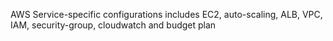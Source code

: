 AWS Service-specific configurations includes EC2, auto-scaling, ALB, VPC, IAM, security-group, cloudwatch and budget plan
